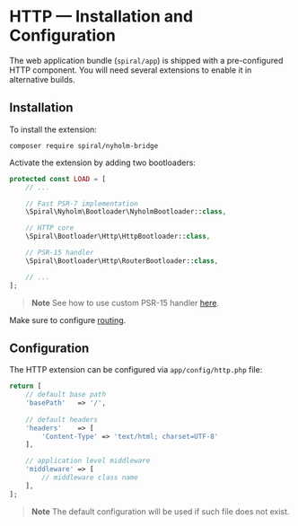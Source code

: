 # HTTP — Installation and Configuration

The web application bundle (`spiral/app`) is shipped with a pre-configured HTTP component. You will need several extensions
to enable it in alternative builds.

## Installation

To install the extension:

```terminal
composer require spiral/nyholm-bridge
```

Activate the extension by adding two bootloaders:

```php app/src/Application/Kernel.php
protected const LOAD = [
    // ...

    // Fast PSR-7 implementation
    \Spiral\Nyholm\Bootloader\NyholmBootloader::class,

    // HTTP core
    \Spiral\Bootloader\Http\HttpBootloader::class,

    // PSR-15 handler      
    \Spiral\Bootloader\Http\RouterBootloader::class,

    // ...
];
```

> **Note**
> See how to use custom PSR-15 handler [here](../http/psr-15.md).

Make sure to configure [routing](../http/routing.md).

## Configuration

The HTTP extension can be configured via `app/config/http.php` file:

```php app/config/http.php
return [
    // default base path
    'basePath'   => '/',
    
    // default headers
    'headers'    => [
        'Content-Type' => 'text/html; charset=UTF-8'
    ],

    // application level middleware
    'middleware' => [
        // middleware class name
    ],
];
```

> **Note**
> The default configuration will be used if such file does not exist.
